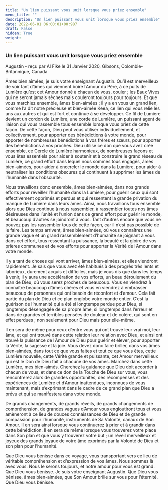 ```yaml
---
title: "Un lien puissant vous unit lorsque vous priez ensemble"
menu_title: ""
description: "Un lien puissant vous unit lorsque vous priez ensemble"
date: 2022-06-01 06:00:01+00:987
draft: False
hidden: True
weight:
---
```

### Un lien puissant vous unit lorsque vous priez ensemble

Augustin - reçu par Al Fike le 31 Janvier 2020, Gibsons, Colombie-Britannique, Canada

Âmes bien aîmées, je suis votre enseignant Augustin. Qu’il est merveilleux de voir tant d’âmes qui viennent boire l’Amour du Père, à ce puits de Lumière qu’est cet Amour donné à chacun de vous, couler ; les Eaux Vives qui ne seront jamais sèches mais couleront toujours pour toujours. Et que vous marchiez ensemble, âmes bien-aimées ; il y a en vous un grand lien, comme l’a dit notre précieuse et bien-aimée Keea, ce lien qui vous relie les uns aux autres et qui est fort et continue à se développer. Ce fil de Lumière devient un cordon de Lumière, une corde de Lumière, un puissant agent de liaison qui vous rassemble tous ensemble lorsque vous priez de cette façon. De cette façon, Dieu peut vous utiliser individuellement, et collectivement, pour apporter des bénédictions à votre monde, pour apporter de nombreuses bénédictions à vos frères et sœurs, pour apporter des bénédictions à vos proches. Dieu utilise ce don que vous avez créé ensemble, ce Cercle de Lumière harmonieux, de nombreuses façons et vous êtes essentiels pour aider à soutenir et à construire le grand réseau de Lumière, ce grand effort dans lequel nous sommes tous engagés, âmes bien-aimées, pour aider à encercler le monde dans la Lumière, pour aider à neutraliser les conditions obscures qui continuent à supprimer les âmes de l’humanité dans l’obscurité.

Nous travaillons donc ensemble, âmes bien-aimées, dans nos grands efforts pour réveiller l’humanité dans la Lumière, pour guérir ceux qui sont effectivement opprimés et perdus et qui ressentent la grande privation du manque de Lumière dans leurs âmes. Ainsi, nous travaillons tous ensemble alors que Dieu continue à nous rassembler, à rassembler toutes nos âmes désireuses dans l’unité et l’union dans ce grand effort pour guérir le monde, et beaucoup d’autres se joindront à vous. Tant d’autres encore que vous ne pouvez pas les rassembler tous de cette façon, car il n’est pas possible de le faire. Les temps arrivent, âmes bien-aimées, où vous connaîtrez une grande vague et un grand rassemblement d’humanité se joignant à vous dans cet effort, tous ressentant la puissance, la beauté et la gloire de vos prières communes et de vos efforts pour apporter la Vérité de l’Amour dans votre monde.

Il y a tant de choses qui vont arriver, âmes bien-aimées, et elles viendront rapidement. Je sais que vous avez été habitués à des progrès très lents et laborieux, durement acquis et difficiles, mais je vous dis que dans les temps à venir, il y aura une accélération de vos efforts, un beau déroulement du plan de Dieu, où vous serez proches de beaucoup. Vous en viendrez à connaître beaucoup d’âmes chères et vous en viendrez à embrasser beaucoup de personnes qui ont besoin de réconfort et d’amour. Cela fait partie du plan de Dieu et ce plan englobe votre monde entier. C’est la guérison de l’humanité qui a été si longtemps perdue pour Dieu, si longtemps désengagée de sa propre âme, si longtemps dans l’erreur et dans de grandes et terribles pensées de douleur et de colère, qui sont en effet perdues ; non seulement pour Dieu mais pour elle-même.

Il en sera de même pour ceux d’entre vous qui ont trouvé leur vrai moi, leur âme, et qui ont trouvé dans cette relation leur relation avec Dieu, et ainsi ont trouvé la puissance de l’Amour de Dieu pour guérir et élever, pour apporter la Vérité, la sagesse et la joie. Vous devez donc faire briller, dans vos âmes bien-aimées, dans tout ce que vous faites et tout ce que vous êtes, cette Lumière nouvelle, cette Vérité grande et puissante, cet Amour merveilleux qui est le Don de Dieu fait à chacune de vos âmes. Marchez dans cette Lumière, mes bien-aimés. Cherchez la guidance que Dieu doit accorder à chacun de vous, et dans ce don de la Touche de Dieu sur vous, vous rencontrerez alors de grandes opportunités, des récompenses et des expériences de Lumière et d’Amour inattendues, inconnues de vous maintenant, mais s’exprimant dans le cadre de ce grand plan que Dieu a prévu et qui se manifestera dans votre monde.

De grands changements, de grands réveils, de grands changements de compréhension, de grandes vagues d’Amour vous engloutiront tous et vous amèneront à ce lieu de douces connaissances de Dieu et de grande compassion pour l’humanité, instruments de Sa Volonté, canaux de Son Amour. Il en sera ainsi lorsque vous continuerez à prier et à grandir dans cette bénédiction. Il en sera de même lorsque vous trouverez votre place dans Son plan et que vous y trouverez votre but ; un réveil merveilleux et joyeux des grands joyaux de votre âme exprimés par la Volonté de Dieu et son plan pour l’humanité.

Que Dieu vous bénisse dans ce voyage, vous transportant vers ce lieu de véritable compréhension et d’expression de vos âmes. Nous sommes là avec vous. Nous le serons toujours, et notre amour pour vous est grand. Que Dieu vous bénisse. Je suis votre enseignant Augustin. Que Dieu vous bénisse, âmes bien-aimées, que Son Amour brille sur vous pour l’éternité. Que Dieu vous bénisse.

